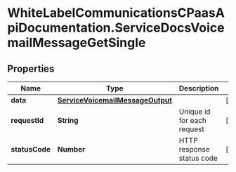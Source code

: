 # WhiteLabelCommunicationsCPaasApiDocumentation.ServiceDocsVoicemailMessageGetSingle

## Properties

Name | Type | Description | Notes
------------ | ------------- | ------------- | -------------
**data** | [**ServiceVoicemailMessageOutput**](ServiceVoicemailMessageOutput.md) |  | [optional] 
**requestId** | **String** | Unique id for each request | [optional] 
**statusCode** | **Number** | HTTP response status code | [optional] 


